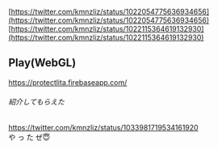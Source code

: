 [https://twitter.com/kmnzliz/status/1022054775636934656](https://twitter.com/kmnzliz/status/1022054775636934656)  
[https://twitter.com/kmnzliz/status/1022115364619132930](https://twitter.com/kmnzliz/status/1022115364619132930)

## Play(WebGL)
https://protectlita.firebaseapp.com/

###### 紹介してもらえた
https://twitter.com/kmnzliz/status/1033981719534161920  
や っ た ぜ:innocent:
